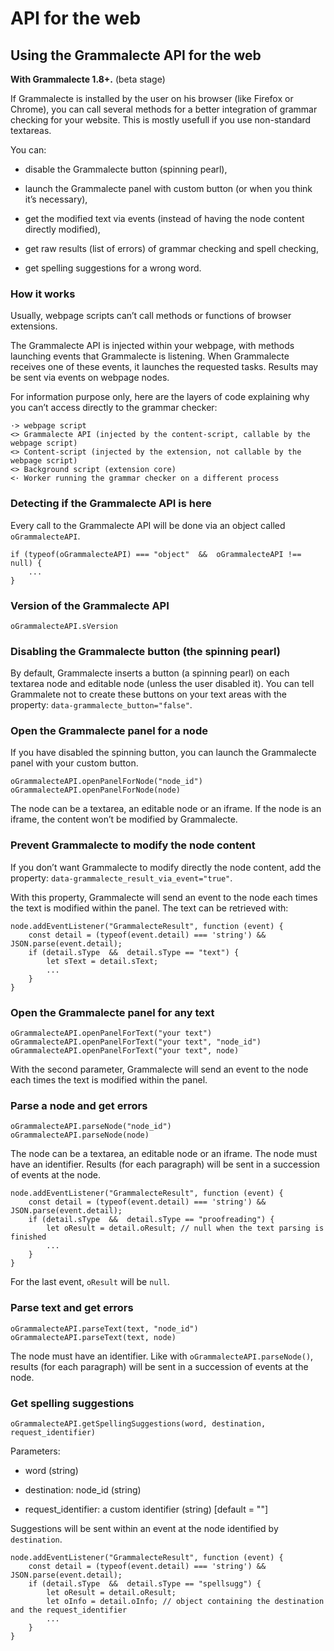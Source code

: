 # API for the web

## Using the Grammalecte API for the web

**With Grammalecte 1.8+.** (beta stage)

If Grammalecte is installed by the user on his browser (like Firefox or Chrome), you can call
several methods for a better integration of grammar checking for your website. This is mostly usefull
if you use non-standard textareas.

You can:

- disable the Grammalecte button (spinning pearl),

- launch the Grammalecte panel with custom button (or when you think it’s necessary),

- get the modified text via events (instead of having the node content directly modified),

- get raw results (list of errors) of grammar checking and spell checking,

- get spelling suggestions for a wrong word.


### How it works

Usually, webpage scripts can’t call methods or functions of browser extensions.

The Grammalecte API is injected within your webpage, with methods launching events that Grammalecte is listening. When Grammalecte receives one of these events, it launches the requested tasks. Results may be sent via events on webpage nodes.

For information purpose only, here are the layers of code explaining why you can’t access directly to the grammar checker:

    ·> webpage script
    <> Grammalecte API (injected by the content-script, callable by the webpage script)
    <> Content-script (injected by the extension, not callable by the webpage script)
    <> Background script (extension core)
    <· Worker running the grammar checker on a different process


### Detecting if the Grammalecte API is here

Every call to the Grammalecte API will be done via an object called `oGrammalecteAPI`.

    if (typeof(oGrammalecteAPI) === "object"  &&  oGrammalecteAPI !== null) {
        ...
    }


### Version of the Grammalecte API

    oGrammalecteAPI.sVersion


### Disabling the Grammalecte button (the spinning pearl)

By default, Grammalecte inserts a button (a spinning pearl) on each textarea node and editable node (unless the user disabled it).
You can tell Grammalete not to create these buttons on your text areas with the property: `data-grammalecte_button="false"`.


### Open the Grammalecte panel for a node

If you have disabled the spinning button, you can launch the Grammalecte panel with your custom button.

    oGrammalecteAPI.openPanelForNode("node_id")
    oGrammalecteAPI.openPanelForNode(node)

The node can be a textarea, an editable node or an iframe.
If the node is an iframe, the content won’t be modified by Grammalecte.


### Prevent Grammalecte to modify the node content

If you don’t want Grammalecte to modify directly the node content, add the property: `data-grammalecte_result_via_event="true"`.

With this property, Grammalecte will send an event to the node each times the text is modified within the panel.
The text can be retrieved with:

    node.addEventListener("GrammalecteResult", function (event) {
        const detail = (typeof(event.detail) === 'string') && JSON.parse(event.detail);
        if (detail.sType  &&  detail.sType == "text") {
            let sText = detail.sText;
            ...
        }
    }


### Open the Grammalecte panel for any text

    oGrammalecteAPI.openPanelForText("your text")
    oGrammalecteAPI.openPanelForText("your text", "node_id")
    oGrammalecteAPI.openPanelForText("your text", node)

With the second parameter, Grammalecte will send an event to the node each times the text is modified within the panel.


### Parse a node and get errors

    oGrammalecteAPI.parseNode("node_id")
    oGrammalecteAPI.parseNode(node)

The node can be a textarea, an editable node or an iframe. The node must have an identifier.
Results (for each paragraph) will be sent in a succession of events at the node.

    node.addEventListener("GrammalecteResult", function (event) {
        const detail = (typeof(event.detail) === 'string') && JSON.parse(event.detail);
        if (detail.sType  &&  detail.sType == "proofreading") {
            let oResult = detail.oResult; // null when the text parsing is finished
            ...
        }
    }

For the last event, `oResult` will be `null`.


### Parse text and get errors

    oGrammalecteAPI.parseText(text, "node_id")
    oGrammalecteAPI.parseText(text, node)

The node must have an identifier.
Like with `oGrammalecteAPI.parseNode()`, results (for each paragraph) will be sent in a succession of events at the node.



### Get spelling suggestions

    oGrammalecteAPI.getSpellingSuggestions(word, destination, request_identifier)

Parameters:

- word (string)

- destination: node_id (string)

- request_identifier: a custom identifier (string) [default = ""]

Suggestions will be sent within an event at the node identified by `destination`.

    node.addEventListener("GrammalecteResult", function (event) {
        const detail = (typeof(event.detail) === 'string') && JSON.parse(event.detail);
        if (detail.sType  &&  detail.sType == "spellsugg") {
            let oResult = detail.oResult;
            let oInfo = detail.oInfo; // object containing the destination and the request_identifier
            ...
        }
    }
